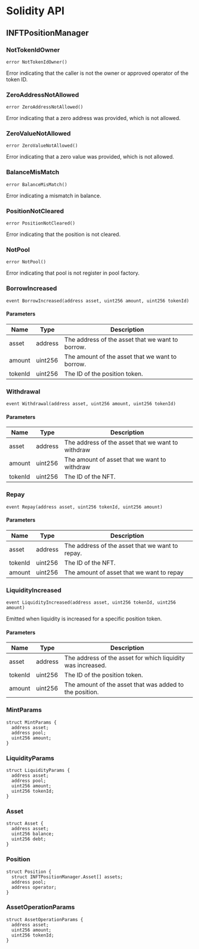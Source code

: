 # Solidity API

## INFTPositionManager

### NotTokenIdOwner

```solidity
error NotTokenIdOwner()
```

Error indicating that the caller is not the owner or approved operator of the token ID.

### ZeroAddressNotAllowed

```solidity
error ZeroAddressNotAllowed()
```

Error indicating that a zero address was provided, which is not allowed.

### ZeroValueNotAllowed

```solidity
error ZeroValueNotAllowed()
```

Error indicating that a zero value was provided, which is not allowed.

### BalanceMisMatch

```solidity
error BalanceMisMatch()
```

Error indicating a mismatch in balance.

### PositionNotCleared

```solidity
error PositionNotCleared()
```

Error indicating that the position is not cleared.

### NotPool

```solidity
error NotPool()
```

Error indicating that pool is not register in pool factory.

### BorrowIncreased

```solidity
event BorrowIncreased(address asset, uint256 amount, uint256 tokenId)
```

#### Parameters

| Name | Type | Description |
| ---- | ---- | ----------- |
| asset | address | The address of the asset that we want to borrow. |
| amount | uint256 | The amount of the asset that we want to borrow. |
| tokenId | uint256 | The ID of the position token. |

### Withdrawal

```solidity
event Withdrawal(address asset, uint256 amount, uint256 tokenId)
```

#### Parameters

| Name | Type | Description |
| ---- | ---- | ----------- |
| asset | address | The address of the asset that we want to withdraw |
| amount | uint256 | The amount of asset that we want to withdraw |
| tokenId | uint256 | The ID of the NFT. |

### Repay

```solidity
event Repay(address asset, uint256 tokenId, uint256 amount)
```

#### Parameters

| Name | Type | Description |
| ---- | ---- | ----------- |
| asset | address | The address of the asset that we want to repay. |
| tokenId | uint256 | The ID of the NFT. |
| amount | uint256 | The amount of asset that we want to repay |

### LiquidityIncreased

```solidity
event LiquidityIncreased(address asset, uint256 tokenId, uint256 amount)
```

Emitted when liquidity is increased for a specific position token.

#### Parameters

| Name | Type | Description |
| ---- | ---- | ----------- |
| asset | address | The address of the asset for which liquidity was increased. |
| tokenId | uint256 | The ID of the position token. |
| amount | uint256 | The amount of the asset that was added to the position. |

### MintParams

```solidity
struct MintParams {
  address asset;
  address pool;
  uint256 amount;
}
```

### LiquidityParams

```solidity
struct LiquidityParams {
  address asset;
  address pool;
  uint256 amount;
  uint256 tokenId;
}
```

### Asset

```solidity
struct Asset {
  address asset;
  uint256 balance;
  uint256 debt;
}
```

### Position

```solidity
struct Position {
  struct INFTPositionManager.Asset[] assets;
  address pool;
  address operator;
}
```

### AssetOperationParams

```solidity
struct AssetOperationParams {
  address asset;
  uint256 amount;
  uint256 tokenId;
}
```

